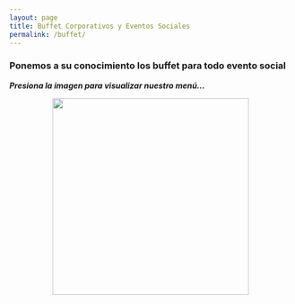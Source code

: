 ```yaml
---
layout: page
title: Buffet Corporativos y Eventos Sociales 
permalink: /buffet/
---
```



### Ponemos a su conocimiento los buffet para todo evento social 


___Presiona la imagen para visualizar nuestro menú...___
<div align="center">
<a href="https://drive.google.com/file/d/17BsA4itcqwxaRi35q48C1mBGASFCYBF2/view?usp=sharing"><img src="https://previews.123rf.com/images/gasparij/gasparij1701/gasparij170100003/68791062-culinario-cena-buffet-catering-celebraci%C3%B3n-cena-alimentos-concepto-del-partido-grupo-de-personas-en-tod.jpg" width="350" height="350"></a>
</div>
